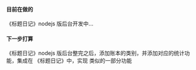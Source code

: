 #### 目前在做的
《标题日记》nodejs 版后台开发中...

#### 下一步打算
《标题日记》nodejs 版后台整完之后，添加账本的类别，并添加对应的统计功能，集成在 《标题日记》中，实现 [<Beancount>](https://github.com/beancount/beancount) 类似的一部分功能
